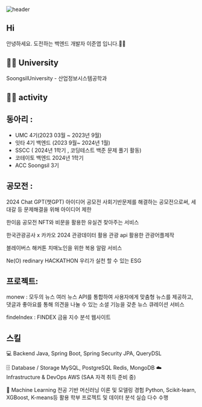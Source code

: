 ![header](https://capsule-render.vercel.app/api?type=waving&color=timeGradient&height=200&section=header&text=junnyeop's%20GitHub%20👋&fontSize=70)

## Hi
안녕하세요. 도전하는 백엔드 개발자 이준엽 입니다.🙇‍♂️ 

## 🧑‍🎓 University

SoongsilUniversity - 산업정보시스템공학과


## 👨‍💻 activity

동아리 :
-

- UMC 4기(2023 03월 ~ 2023년 9월)
- 잇타 4기 백엔드 (2023 9월~ 2024년 1월)
- SSCC ( 2024년 1학기 , 코딩테스트 백준 문제 풀기 활동)
- 코테이토 백엔드 2024년 1학기
- ACC Soongsil 3기

공모전 :
-

2024 Chat GPT(챗GPT) 아이디어 공모전 
사회기반문제를 해결하는 공모전으로써, 세대갈 등 문제해결을 위해 아이디어 제한

한이음 공모전
NFT와 비문을 활용한 유실견 찾아주는 서비스 

한국관광공사 x 카카오 2024 관광데이터 활용 
관광 api 활용한 관광어플제작

블레이버스 해커톤 
치매노인을 위한 복용 알람 서비스

Ne(O) redinary HACKATHON
우리가 실천 할 수 있는 ESG

프로젝트:
-

monew : 모두의 뉴스 
여러 뉴스 API를 통합하여 사용자에게 맞춤형 뉴스를 제공하고, 댓글과 좋아요를 통해 의견을 나눌 수 있는 소셜 기능을 갖춘 뉴스 큐레이션 서비스

findeIndex : FINDEX 금융 지수 분석 웹사이트

## 스킬

💻 Backend
Java, Spring Boot, Spring Security
JPA, QueryDSL

🗄️ Database / Storage
MySQL, PostgreSQL
Redis, MongoDB
☁️ Infrastructure & DevOps
AWS (SAA 자격 취득 준비 중)

🧠 Machine Learning
전공 기반 머신러닝 이론 및 모델링 경험
Python, Scikit-learn, XGBoost, K-means등 활용
학부 프로젝트 및 데이터 분석 실습 다수 수행






